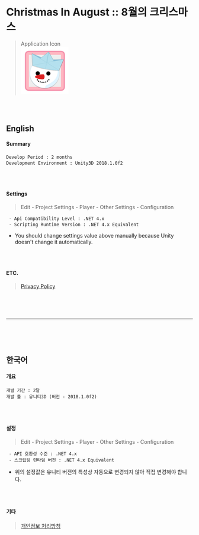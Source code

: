 <h1>Christmas In August :: 8월의 크리스마스</h1>

<!--
![Application Icon](/Images/GooglePlaystoreImages/Icon_ChristmasInAugust.png){: width =256 height=256}
-->
> Application Icon
<br><img src="/Images/GooglePlaystoreImages/Icon_ChristmasInAugust.png" width=128 height=128></img><br>


</br></br>


<h2>English</h2>

<b><h4>Summary</h4></b>
```
Develop Period : 2 months
Development Environment : Unity3D 2018.1.0f2
```


</br></br>


<b><h4>Settings</h4></b>
> Edit - Project Settings - Player - Other Settings - Configuration
```
 - Api Compatibility Level : .NET 4.x
 - Scripting Runtime Version : .NET 4.x Equivalent
```
 - You should change settings value above manually because Unity doesn't change it automatically.


</br></br>


<b><h4>ETC.</h4></b>
> [Privacy Policy](https://developer0223.tistory.com/2)



</br></br></br>
<hr>
</br></br></br>



<h2>한국어</h2>

<b><h4>개요</h4></b>
```
개발 기간 : 2달
개발 툴 : 유니티3D (버전 - 2018.1.0f2)
```


</br></br>


<b><h4>설정</h4></b>
> Edit - Project Settings - Player - Other Settings - Configuration
```
 - API 호환성 수준 : .NET 4.x
 - 스크립팅 런타임 버전 : .NET 4.x Equivalent
```
 - 위의 설정값은 유니티 버전의 특성상 자동으로 변경되지 않아 직접 변경해야 합니다.


</br></br>


<b><h4>기타</h4></b>
> [개인정보 처리방침](https://developer0223.tistory.com/2)



</br></br></br>


